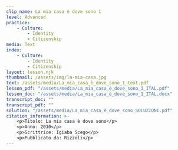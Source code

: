 ```yaml
---
clip_name: La mia casa è dove sono 1
level: Advanced
practice: 
    - Culture: 
        - Identity
        - Citizenship
media: Text
index: 
    - Culture: 
        - Identity
        - Citizenship
layout: lesson.njk
thumbnail: /assets/img/la-mia-casa.jpg
text: /assets/media/La_mia_casa_è_dove_sono_1_text.pdf
lesson_pdf: "/assets/media/La_mia_casa_è_dove_sono_1_ITAL.pdf"
lesson_doc: "/assets/media/La_mia_casa_è_dove_sono_1_ITAL.docx"
transcript_doc: ""
transcript_pdf: ""
solution: "/assets/media/La_mia_casa_è_dove_sono_SOLUZIONI.pdf"
citation_information: >- 
    <p>Titolo: La mia casa è dove sono</p>
    <p>Anno: 2010</p>
    <p>Scrittrice: Igiaba Scego</p>
    <p>Pubblicato da: Rizzoli</p>
---
```

